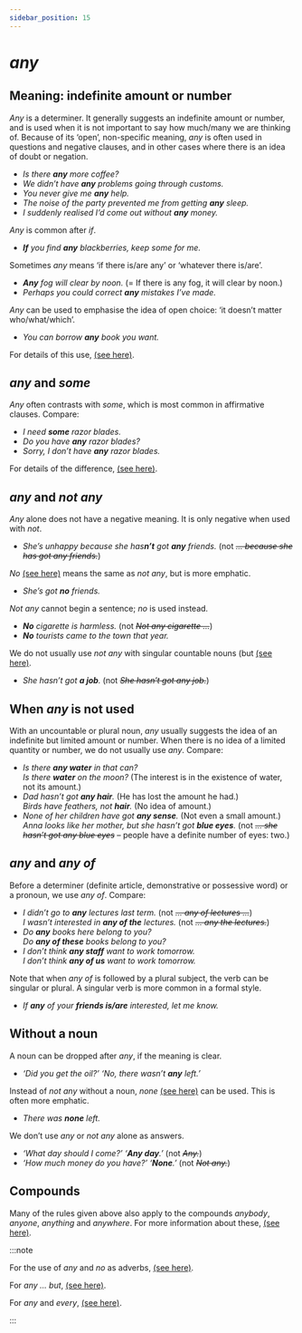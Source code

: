 ```yaml
---
sidebar_position: 15
---
```


# *any*

## Meaning: indefinite amount or number

*Any* is a determiner. It generally suggests an indefinite amount or number, and is used when it is not important to say how much/many we are thinking of. Because of its ‘open’, non-specific meaning, *any* is often used in questions and negative clauses, and in other cases where there is an idea of doubt or negation.

- *Is there **any** more coffee?*
- *We didn’t have **any** problems going through customs.*
- *You never give me **any** help.*
- *The noise of the party prevented me from getting **any** sleep.*
- *I suddenly realised I’d come out without **any** money.*

*Any* is common after *if*.

- ***If** you find **any** blackberries, keep some for me.*

Sometimes *any* means ‘if there is/are any’ or ‘whatever there is/are’.

- ***Any** fog will clear by noon.* (= If there is any fog, it will clear by noon.)
- *Perhaps you could correct **any** mistakes I’ve made.*

*Any* can be used to emphasise the idea of open choice: ‘it doesn’t matter who/what/which’.

- *You can borrow **any** book you want.*

For details of this use, [(see here)](./any-it-doesn-t-matter-who-which-what).

## *any* and *some*

*Any* often contrasts with *some*, which is most common in affirmative clauses. Compare:

- *I need **some** razor blades.*
- *Do you have **any** razor blades?*
- *Sorry, I don’t have **any** razor blades.*

For details of the difference, [(see here)](./some-and-any-the-main-differences).

## *any* and *not any*

*Any* alone does not have a negative meaning. It is only negative when used with *not*.

- *She’s unhappy because she has**n’t** got **any** friends.* (not *~~… because she has got any friends.~~*)

*No* [(see here)](./no-none-and-not-a-any) means the same as *not any*, but is more emphatic.

- *She’s got **no** friends.*

*Not any* cannot begin a sentence; *no* is used instead.

- ***No** cigarette is harmless.* (not *~~Not any cigarette …~~*)
- ***No** tourists came to the town that year.*

We do not usually use *not any* with singular countable nouns (but [(see here)](./any-it-doesn-t-matter-who-which-what).

- *She hasn’t got **a job**.* (not *~~She hasn’t got any job.~~*)

## When *any* is not used

With an uncountable or plural noun, *any* usually suggests the idea of an indefinite but limited amount or number. When there is no idea of a limited quantity or number, we do not usually use *any*. Compare:

- *Is there **any water** in that can?*  
  *Is there **water** on the moon?* (The interest is in the existence of water, not its amount.)
- *Dad hasn’t got **any hair**.* (He has lost the amount he had.)  
  *Birds have feathers, not **hair**.* (No idea of amount.)
- *None of her children have got **any sense**.* (Not even a small amount.)  
  *Anna looks like her mother, but she hasn’t got **blue eyes**.* (not *~~… she hasn’t got any blue eyes~~* – people have a definite number of eyes: two.)

## *any* and *any of*

Before a determiner (definite article, demonstrative or possessive word) or a pronoun, we use *any of*. Compare:

- *I didn’t go to **any** lectures last term.* (not *~~… any of lectures …~~*)  
  *I wasn’t interested in **any of the** lectures.* (not *~~… any the lectures.~~*)
- *Do **any** books here belong to you?*  
  *Do **any of these** books belong to you?*
- *I don’t think **any staff** want to work tomorrow.*  
  *I don’t think **any of us** want to work tomorrow.*

Note that when *any of* is followed by a plural subject, the verb can be singular or plural. A singular verb is more common in a formal style.

- *If **any** of your **friends is/are** interested, let me know.*

## Without a noun

A noun can be dropped after *any*, if the meaning is clear.

- *‘Did you get the oil?’ ‘No, there wasn’t **any** left.’*

Instead of *not any* without a noun, *none* [(see here)](./no-none-and-not-a-any) can be used. This is often more emphatic.

- *There was **none** left.*

We don’t use *any* or *not any* alone as answers.

- *‘What day should I come?’ ‘**Any day**.’* (not *~~Any.~~*)
- *‘How much money do you have?’ ‘**None**.’* (not *~~Not any.~~*)

## Compounds

Many of the rules given above also apply to the compounds *anybody*, *anyone*, *anything* and *anywhere*. For more information about these, [(see here)](./../pronouns/somebody-someone-anybody-anyone-etc).

:::note

For the use of *any* and *no* as adverbs, [(see here)](./../../vocabulary/word-problems-from-a-to-z/any-and-no-adverbs).

For *any … but*, [(see here)](./../../vocabulary/word-problems-from-a-to-z/but-meaning-except).

For *any* and *every*, [(see here)](./any-and-every-the-difference).

:::
